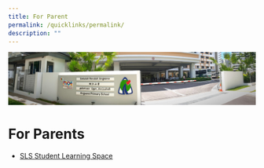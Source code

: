 ```yaml
---
title: For Parent
permalink: /quicklinks/permalink/
description: ""
---
```

![](/images/About%20Us.jpg)

# For Parents

*   [SLS Student Learning Space](https://vle.learning.moe.edu.sg/login)
